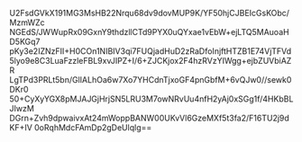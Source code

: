 U2FsdGVkX191MG3MsHB22Nrqu68dv9dovMUP9K/YF50hjCJBEIcGsKObc/MzmWZc
NGEdS/JWWupRx09GxnY9thdzllCTd9PYX0uQYxae1vEbW+ejLTQ5MAuoaHD5KGq7
pKy3e2IZNzFII+H0COn1NIBIV3qi7FUQjadHuD2zRaDfoInjftHTZB1E74VjTFVd
5lyo9e8C3LuaFzzleFBL9xvJIPZ+I/6+ZJCKjox2F4hzRVzYIWgg+ejbZUVbiAZR
LgTPd3PRLt5bn/GlIALhOa6w7Xo7YHCdnTjxoGF4pnGbfM+6vQJw0//sewk0DKr0
50+CyXyYGX8pMJAJGjHrjSN5LRU3M7owNRvUu4nfH2yAj0xSGg1f/4HKbBLJIwzM
DGrn+Zvh9dpwaivxAt24mWoppBANW00UKvVl6GzeMXf5t3fa2/F16TU2j9dKF+IV
0oRqhMdcFAmDp2gDeUlqlg==
